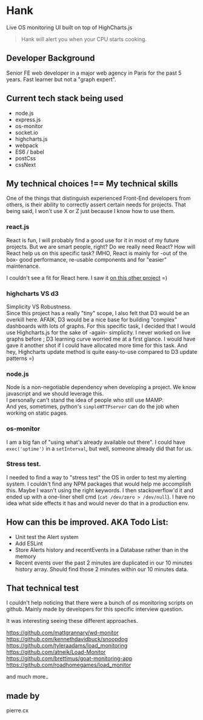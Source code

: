 # Hank

Live OS monitoring UI built on top of HighCharts.js

> Hank will alert you when your CPU starts cooking.

## Developer Background
Senior FE web developer in a major web agency in Paris for the past 5 years. Fast learner but not a "graph expert".

## Current tech stack being used
- node.js
- express.js
- os-monitor
- socket.io
- highcharts.js
- webpack
- ES6 / babel
- postCss
- cssNext

## My technical choices !== My technical skills
One of the things that distinguish experienced Front-End developers from others, is their ability to correctly assert certain needs for projects.
That being said, I won't use X or Z just because I know how to use them.

### react.js
React is fun, I will probably find a good use for it in most of my future projects.
But we are smart people, right? Do we really need React? How will React help us on this specific task?
IMHO, React is mainly for -out of the box- good performance, re-usable components and for "easier" maintenance.

I couldn't see a fit for React here. I saw it [on this other project](https://github.com/pierrecholhot/auchan) =)

### highcharts VS d3
Simplicity VS Robustness.  
Since this project has a really "tiny" scope, I also felt that D3 would be an overkill here.
AFAIK, D3 would be a nice base for building "complex" dashboards with lots of graphs.
For this specific task, I decided that I would use Highcharts.js for the sake of -again- simplicity.
I never worked on live graphs before ; D3 learning curve worried me at a first glance. I would have gave it another shot if I could have allocated more time for this task.
And hey, Highcharts update method is quite easy-to-use compared to D3 update patterns =)

### node.js
Node is a non-negotiable dependency when developing a project. We know javascript and we should leverage this.  
I personally can't stand the idea of people who still use MAMP.  
And yes, sometimes, python's `simpleHTTPserver` can do the job when working on static pages.

### os-monitor
I am a big fan of "using what's already available out there".
I could have `exec('uptime')` in a `setInterval`, but well, someone already did that for us.

### Stress test.
I needed to find a way to "stress test" the OS in order to test my alerting system.
I couldn't find any NPM packages that would help me accomplish this. Maybe I wasn't using the right keywords.
I then stackoverflow'd it and ended up with a one-liner shell cmd (`cat /dev/zero > /dev/null`). I have no idea what side effects it has and would never do that in a production env.

## How can this be improved. AKA Todo List:
- Unit test the Alert system
- Add ESLint
- Store Alerts history and recentEvents in a Database rather than in the memory
- Recent events over the past 2 minutes are duplicated in our 10 minutes history array. Should find those 2 minutes within our 10 minutes data.

## That technical test
I couldn't help noticing that there were a bunch of os monitoring scripts on github. Mainly made by developers for this specific interview question.

It was interesting seeing these different approaches.

https://github.com/mattgrannary/wd-monitor  
https://github.com/kennethdavidbuck/snoopdog  
https://github.com/tyleraadams/load_monitoring  
https://github.com/atneik/Load-Monitor  
https://github.com/brettimus/goat-monitoring-app  
https://github.com/roadhomegames/load_monitor  

and much more..

## made by
pierre.cx
